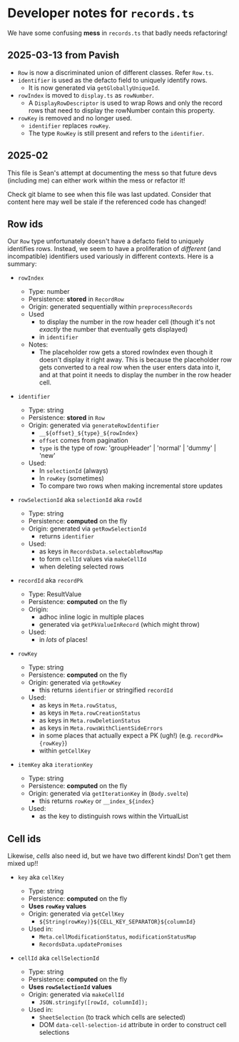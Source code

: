 # Developer notes for `records.ts`

We have some confusing **mess** in `records.ts` that badly needs refactoring!

## 2025-03-13 from Pavish
- `Row` is now a discriminated union of different classes. Refer `Row.ts`.
- `identifier` is used as the defacto field to uniquely identify rows.
    - It is now generated via `getGloballyUniqueId`.
- `rowIndex` is moved to `display.ts` as `rowNumber`.
    - A `DisplayRowDescriptor` is used to wrap Rows and only the record rows that need to display the rowNumber contain this property.
- `rowKey` is removed and no longer used.
    - `identifier` replaces `rowKey`.
    - The type `RowKey` is still present and refers to the `identifier`.

## 2025-02
This file is Sean's attempt at documenting the mess so that future devs (including me) can either work within the mess or refactor it!

Check git blame to see when this file was last updated. Consider that content here may well be stale if the referenced code has changed!

## Row ids

Our `Row` type unfortunately doesn't have a defacto field to uniquely identifies rows. Instead, we seem to have a proliferation of _different_ (and incompatible) identifiers used variously in different contexts. Here is a summary:

- `rowIndex`
    - Type: number
    - Persistence: **stored** in `RecordRow`
    - Origin: generated sequentially within `preprocessRecords`
    - Used
        - to display the number in the row header cell (though it's not _exactly_ the number that eventually gets displayed)
        - in `identifier`
    - Notes:
        - The placeholder row gets a stored rowIndex even though it doesn't display it right away. This is because the placeholder row gets converted to a real row when the user enters data into it, and at that point it needs to display the number in the row header cell.

- `identifier`
    - Type: string
    - Persistence: **stored** in `Row`
    - Origin: generated via `generateRowIdentifier`
        - `__${offset}_${type}_${rowIndex}`
        - `offset` comes from pagination
        - `type` is the type of row: 'groupHeader' | 'normal' | 'dummy' | 'new'
    - Used:
        - In `selectionId` (always)
        - In `rowKey` (sometimes)
        - To compare two rows when making incremental store updates

-  `rowSelectionId` aka `selectionId` aka `rowId`
    - Type: string
    - Persistence: **computed** on the fly
    - Origin: generated via `getRowSelectionId`
        - returns `identifier`
    - Used:
        - as keys in `RecordsData.selectableRowsMap`
        - to form `cellId` values via `makeCellId`
        - when deleting selected rows

- `recordId` aka `recordPk`
    - Type: ResultValue
    - Persistence: **computed** on the fly
    - Origin:
        - adhoc inline logic in multiple places
        - generated via `getPkValueInRecord` (which might throw)
    - Used:
        - in _lots_ of places!

- `rowKey`
    - Type: string
    - Persistence: **computed** on the fly
    - Origin: generated via `getRowKey`
        - this returns `identifier` or stringified `recordId`
    - Used:
        - as keys in `Meta.rowStatus`,
        - as keys in `Meta.rowCreationStatus`
        - as keys in `Meta.rowDeletionStatus`
        - as keys in `Meta.rowsWithClientSideErrors`
        - in some places that actually expect a PK (ugh!) (e.g. `recordPk={rowKey}`)
        - within `getCellKey`

- `itemKey` aka `iterationKey`
    - Type: string
    - Persistence: **computed** on the fly
    - Origin: generated via `getIterationKey` in (`Body.svelte`)
        - this returns `rowKey` or `__index_${index}`
    - Used:
        - as the key to distinguish rows within the VirtualList

## Cell ids

Likewise, _cells_ also need id, but we have two different kinds! Don't get them mixed up!!

- `key` aka `cellKey`
    - Type: string
    - Persistence: **computed** on the fly
    - **Uses `rowKey` values**
    - Origin: generated via `getCellKey`
        - `${String(rowKey)}${CELL_KEY_SEPARATOR}${columnId}`
    - Used in:
        - `Meta.cellModificationStatus`, `modificationStatusMap`
        - `RecordsData.updatePromises`

- `cellId` aka `cellSelectionId`
    - Type: string
    - Persistence: **computed** on the fly
    - **Uses `rowSelectionId` values**
    - Origin: generated via `makeCellId`
        - `JSON.stringify([rowId, columnId]);`
    - Used in:
        - `SheetSelection` (to track which cells are selected)
        - DOM `data-cell-selection-id` attribute in order to construct cell selections


